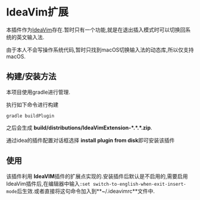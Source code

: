 # IdeaVim扩展

本插件作为[IdeaVim](https://plugins.jetbrains.com/plugin/164)存在.暂时只有一个功能,就是在退出插入模式时可以切换回系统的英文输入法.

由于本人不会写操作系统代码,暂时只找到macOS切换输入法的动态库,所以仅支持macOS.

## 构建/安装方法

本项目使用gradle进行管理.

执行如下命令进行构建

```shell
gradle buildPlugin
```

之后会生成 **build/distributions/IdeaVimExtension-\*.\*.\*.zip**.

通过idea的插件配置对话框选择 **install plugin from disk**即可安装该插件

## 使用

该插件利用 **IdeaVIM**插件的扩展点实现的.安装插件后默认是不启用的,需要启用IdeaVim插件后,在编辑器中输入`:set switch-to-english-when-exit-insert-mode`后生效.或者直接将这句命令加入到**~/.ideavimrc**文件中.
